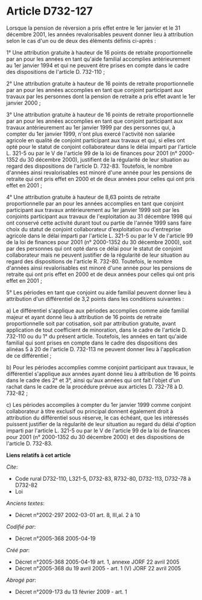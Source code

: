 # Article D732-127

Lorsque la pension de réversion a pris effet entre le 1er janvier et le 31 décembre 2001, les années revalorisables peuvent
donner lieu à attribution selon le cas d'un ou de deux des éléments définis ci-après :

1° Une attribution gratuite à hauteur de 16 points de retraite proportionnelle par an pour les années en tant qu'aide
familial accomplies antérieurement au 1er janvier 1994 et qui ne peuvent être prises en compte dans le cadre des dispositions
de l'article D. 732-110 ;

2° Une attribution gratuite à hauteur de 16 points de retraite proportionnelle par an pour les années accomplies en tant que
conjoint participant aux travaux par les personnes dont la pension de retraite a pris effet avant le 1er janvier 2000 ;

3° Une attribution gratuite à hauteur de 16 points de retraite proportionnelle par an pour les années accomplies en tant que
conjoint participant aux travaux antérieurement au 1er janvier 1999 par des personnes qui, à compter du 1er janvier 1999,
n'ont plus exercé l'activité non salariée agricole en qualité de conjoint participant aux travaux et qui, si elles ont opté
pour le statut de conjoint collaborateur dans le délai imparti par l'article L. 321-5 ou par le V de l'article 99 de la loi
de finances pour 2001 (n° 2000-1352 du 30 décembre 2000), justifient de la régularité de leur situation au regard des
dispositions de l'article D. 732-83. Toutefois, le nombre d'années ainsi revalorisables est minoré d'une année pour les
pensions de retraite qui ont pris effet en 2000 et de deux années pour celles qui ont pris effet en 2001 ;

4° Une attribution gratuite à hauteur de 8,63 points de retraite proportionnelle par an pour les années accomplies en tant
que conjoint participant aux travaux antérieurement au 1er janvier 1999 soit par les conjoints participant aux travaux de
l'exploitation au 31 décembre 1998 qui ont conservé cette activité durant tout ou partie de l'année 1999 sans faire choix du
statut de conjoint collaborateur d'exploitation ou d'entreprise agricole dans le délai imparti par l'article L. 321-5 ou par
le V de l'article 99 de la loi de finances pour 2001 (n° 2000-1352 du 30 décembre 2000), soit par des personnes qui ont opté
dans ce délai pour le statut de conjoint collaborateur mais ne peuvent justifier de la régularité de leur situation au regard
des dispositions de l'article R. 732-80. Toutefois, le nombre d'années ainsi revalorisables est minoré d'une année pour les
pensions de retraite qui ont pris effet en 2000 et de deux années pour celles qui ont pris effet en 2001 ;

5° Les périodes en tant que conjoint ou aide familial peuvent donner lieu à attribution d'un différentiel de 3,2 points dans
les conditions suivantes :

a) Le différentiel s'applique aux périodes accomplies comme aide familial majeur et ayant donné lieu à attribution de 16
points de retraite proportionnelle soit par cotisation, soit par attribution gratuite, avant application de tout coefficient
de minoration, dans le cadre de l'article D. 732-110 ou du 1° du présent article. Toutefois, les années en tant qu'aide
familial qui sont prises en compte dans le cadre des dispositions des alinéas 5 à 20 de l'article D. 732-113 ne peuvent
donner lieu à l'application de ce différentiel ;

b) Pour les périodes accomplies comme conjoint participant aux travaux, le différentiel s'applique aux années ayant donné
lieu à attribution de 16 points dans le cadre des 2° et 3°, ainsi qu'aux années qui ont fait l'objet d'un rachat dans le
cadre de la procédure prévue aux articles D. 732-78 à D. 732-82 ;

c) Les périodes accomplies à compter du 1er janvier 1999 comme conjoint collaborateur à titre exclusif ou principal donnent
également droit à attribution du différentiel sous réserve, le cas échéant, que les intéressés puissent justifier de la
régularité de leur situation au regard du délai d'option imparti par l'article L. 321-5 ou par le V de l'article 99 de la loi
de finances pour 2001 (n° 2000-1352 du 30 décembre 2000) et des dispositions de l'article D. 732-83.

**Liens relatifs à cet article**

_Cite_:

  - Code rural D732-110, L321-5, D732-83, R732-80, D732-113, D732-78 à D732-82
  - Loi

_Anciens textes_:

  - Décret n°2002-297 2002-03-01 art. 8, III,al. 2 à 10

_Codifié par_:

  - Décret n°2005-368 2005-04-19

_Créé par_:

  - Décret n°2005-368 2005-04-19 art. 1, annexe JORF 22 avril 2005
  - Décret n°2005-368 du 19 avril 2005 - art. 1 (V) JORF 22 avril 2005

_Abrogé par_:

  - Décret n°2009-173 du 13 février 2009 - art. 1
